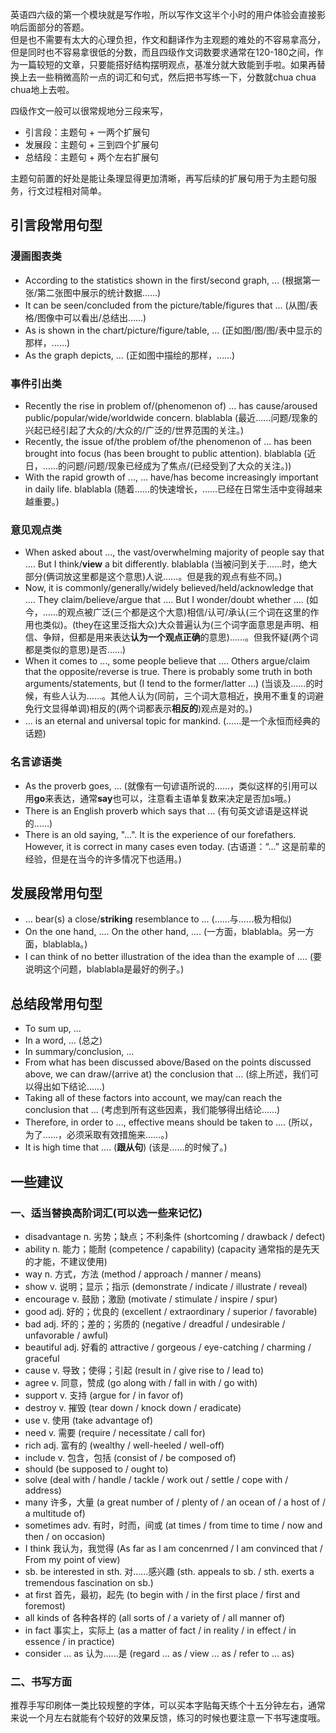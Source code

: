 英语四六级的第一个模块就是写作啦，所以写作文这半个小时的用户体验会直接影响后面部分的答题。  
但是也不需要有太大的心理负担，作文和翻译作为主观题的难处的不容易拿高分，但是同时也不容易拿很低的分数，而且四级作文词数要求通常在120-180之间，作为一篇较短的文章，只要能搭好结构摆明观点，基准分就大致能到手啦。如果再替换上去一些稍微高阶一点的词汇和句式，然后把书写练一下，分数就chua chua chua地上去啦。    

四级作文一般可以很常规地分三段来写，
+ 引言段：主题句 + 一两个扩展句
+ 发展段：主题句 + 三到四个扩展句
+ 总结段：主题句 + 两个左右扩展句

主题句前置的好处是能让条理显得更加清晰，再写后续的扩展句用于为主题句服务，行文过程相对简单。      

## 引言段常用句型
### 漫画图表类
+ According to the statistics shown in the first/second graph, ... (根据第一张/第二张图中展示的统计数据……)
+ It can be seen/concluded from the picture/table/figures that ... (从图/表格/图像中可以看出/总结出……)
+ As is shown in the chart/picture/figure/table, ... (正如图/图/图/表中显示的那样，……)
+ As the graph depicts, ... (正如图中描绘的那样，……)

### 事件引出类
+ Recently the rise in problem of/(phenomenon of) ... has cause/aroused public/popular/wide/worldwide concern. blablabla (最近……问题/现象的兴起已经引起了大众的/大众的/广泛的/世界范围的关注。)
+ Recently, the issue of/the problem of/the phenomenon of ... has been brought into focus (has been brought to public attention). blablabla (近日，……的问题/问题/现象已经成为了焦点/(已经受到了大众的关注。))
+ With the rapid growth of ..., ... have/has become increasingly important in daily life. blablabla (随着……的快速增长，……已经在日常生活中变得越来越重要。)

### 意见观点类
+ When asked about ..., the vast/overwhelming majority of people say that .... But I think/**view** a bit differently. blablabla (当被问到关于……时，绝大部分(俩词放这里都是这个意思)人说……。但是我的观点有些不同。)
+ Now, it is commonly/generally/widely believed/held/acknowledge that .... They claim/believe/argue that .... But I wonder/doubt whether .... (如今，……的观点被广泛(三个都是这个大意)相信/认可/承认(三个词在这里的作用也类似)。(they在这里泛指大众)大众普遍认为(三个词字面意思是声明、相信、争辩，但都是用来表达**认为一个观点正确**的意思)……。但我怀疑(两个词都是类似的意思)是否……)
+ When it comes to ..., some people believe that .... Others argue/claim that the opposite/reverse is true. There is probably some truth in both arguments/statements, but (I tend to the former/latter ...) (当谈及……的时候，有些人认为……。其他人认为(同前，三个词大意相近，换用不重复的词避免行文显得单调)相反的(两个词都表示**相反的**)观点是对的。)
+ ... is an eternal and universal topic for mankind. (……是一个永恒而经典的话题)

### 名言谚语类
+ As the proverb goes, ... (就像有一句谚语所说的……，类似这样的引用可以用**go**来表达，通常**say**也可以，注意看主语单复数来决定是否加s哦。)
+ There is an English proverb which says that ... (有句英文谚语是这样说的……)
+ There is an old saying, "...". It is the experience of our forefathers. However, it is correct in many cases even today. (古语道：“...” 这是前辈的经验，但是在当今的许多情况下也适用。)

## 发展段常用句型
+ ... bear(s) a close/**striking** resemblance to ... (……与……极为相似)
+ On the one hand, .... On the other hand, .... (一方面，blablabla。另一方面，blablabla。)
+ I can think of no better illustration of the idea than the example of .... (要说明这个问题，blablabla是最好的例子。)

## 总结段常用句型
+ To sum up, ...
+ In a word, ... (总之)
+ In summary/conclusion, ...
+ From what has been discussed above/Based on the points discussed above, we can draw/(arrive at) the conclusion that ... (综上所述，我们可以得出如下结论……)
+ Taking all of these factors into account, we may/can reach the conclusion that ... (考虑到所有这些因素，我们能够得出结论……)
+ Therefore, in order to ..., effective means should be taken to .... (所以，为了……，必须采取有效措施来……。)
+ It is high time that .... (**跟从句**) (该是……的时候了。)
  
## 一些建议

### 一、适当替换高阶词汇(可以选一些来记忆)
+ disadvantage n. 劣势；缺点；不利条件 (shortcoming / drawback / defect)
+ ability n. 能力；能耐 (competence / capability) (capacity 通常指的是先天的才能，不建议使用)
+ way n. 方式，方法 (method / approach / manner / means)
+ show v. 说明；显示；指示 (demonstrate / indicate / illustrate / reveal)
+ encourage v. 鼓励；激励 (motivate / stimulate / inspire / spur)
+ good adj. 好的；优良的 (excellent / extraordinary / superior / favorable)
+ bad adj. 坏的；差的；劣质的 (negative / dreadful / undesirable / unfavorable / awful)
+ beautiful adj. 好看的 attractive / gorgeous / eye-catching / charming / graceful
+ cause v. 导致；使得；引起 (result in / give rise to / lead to)
+ agree v. 同意，赞成 (go along with / fall in with / go with)
+ support v. 支持 (argue for / in favor of)
+ destroy v. 摧毁 (tear down / knock down / eradicate)
+ use v. 使用 (take advantage of)
+ need v. 需要 (require / necessitate / call for)
+ rich adj. 富有的 (wealthy / well-heeled / well-off)
+ include v. 包含，包括 (consist of / be composed of)
+ should (be supposed to / ought to)
+ solve (deal with / handle / tackle / work out / settle / cope with / address)
+ many 许多，大量 (a great number of / plenty of / an ocean of / a host of / a multitude of)
+ sometimes adv. 有时，时而，间或 (at times / from time to time / now and then / on occasion)
+ I think 我认为，我觉得 (As far as I am concenrned / I am convinced that / From my point of view)
+ sb. be interested in sth. 对……感兴趣 (sth. appeals to sb. / sth. exerts a tremendous fascination on sb.)
+ at first 首先，最初，起先 (to begin with / in the first place / first and foremost)
+ all kinds of 各种各样的 (all sorts of / a variety of / all manner of)
+ in fact 事实上，实际上 (as a matter of fact / in reality / in effect / in essence / in practice)
+ consider ... as 认为……是 (regard ... as / view ... as / refer to ... as)

### 二、书写方面
推荐手写印刷体一类比较规整的字体，可以买本字贴每天练个十五分钟左右，通常来说一个月左右就能有个较好的效果反馈，练习的时候也要注意一下书写速度哦。    
